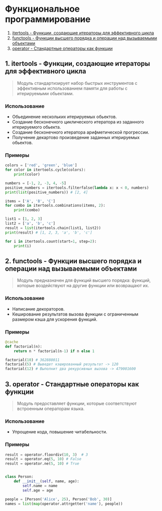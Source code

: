 # Функциональное программирование
1. [itertools - Функции, создающие итераторы для эффективного цикла](#1)
2. [functools - Функции высшего порядка и операции над вызываемыми объектами](#2)
3. [operator - Стандартные операторы как функции](#3)


## <div id="1">1. itertools - Функции, создающие итераторы для эффективного цикла</div>
> Модуль стандартизирует набор быстрых инструментов с эффективным использованием памяти для работы с итерируемыми обьектами.
### Использование
- Обьединение нескольких итерируемых обьектов.
- Создание бесконечного циклического итератора из заданного итерируемого обьекта.
- Создание бесконечного итератора арифметической прогрессии.
- Получение декартово произведение заданных итерируемых обьектов.
### Примеры
```python
colors = ['red', 'green', 'blue']
for color in itertools.cycle(colors):
    print(color)

numbers = [-1, 2, -3, 4, -5]
positive_numbers = itertools.filterfalse(lambda x: x < 0, numbers)
print(list(positive_numbers)) # [2, 4]

items = ['A', 'B', 'C']
for combo in itertools.combinations(items, 2):
    print(combo)

list1 = [1, 2, 3]
list2 = ['a', 'b', 'c']
result = list(itertools.chain(list1, list2))
print(result) # [1, 2, 3, 'a', 'b', 'c']

for i in itertools.count(start=1, step=2):
    print(i)
```


## <div id="2">2. functools - Функции высшего порядка и операции над вызываемыми объектами</div>
> Модуль предназначен для функций высшего порядка: функций, которые воздействуют на другие функции или возвращают их.
### Использование
- Написание декораторов.
- Кеширование результатов вызова функции с ограниченным размером кэша для ускорения функций.
### Примеры
```python
@cache
def factorial(n):
    return n * factorial(n-1) if n else 1

factorial(10) # 362880011
factorial(5) # Выведет кэшированный результат -> 120
factorial(12) # Выполнит два рекурсивных вызова -> 479001600
```

## <div id="3">3. operator - Стандартные операторы как функции</div>
> Модуль предоставляет функции, которые соответствуют встроенным операторам языка.
### Использование
- Упрощение кода, повышение читабельности.
### Примеры
```python
result = operator.floordiv(10, 3)  # 3
result = operator.eq(5, 10) # False
result = operator.ne(5, 10) # True


class Person:
    def __init__(self, name, age):
        self.name = name
        self.age = age

people = [Person('Alice', 25), Person('Bob', 30)]
names = list(map(operator.attrgetter('name'), people))
```